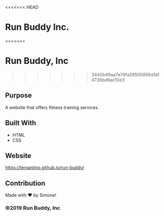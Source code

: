 <<<<<<< HEAD
# Run Buddy Inc.
=======
# Run Buddy, Inc
>>>>>>> 3440b49aa7e76fa28500896d1a14736bd6ac10e3

## Purpose
A website that offers fitness training services. 

## Built With
* HTML
* CSS

## Website
https://lernantino.github.io/run-buddy/

## Contribution
Made with ❤️ by Simone!

### ©️2019 Run Buddy, Inc 
